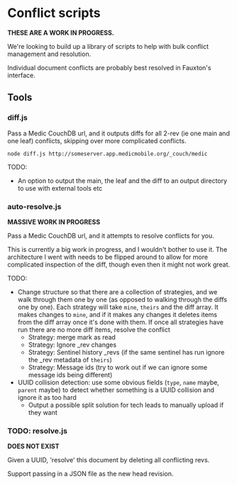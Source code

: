 # Conflict scripts

**THESE ARE A WORK IN PROGRESS.**

We're looking to build up a library of scripts to help with bulk conflict management and resolution.

Individual document conflicts are probably best resolved in Fauxton's interface.

## Tools

### diff.js

Pass a Medic CouchDB url, and it outputs diffs for all 2-rev (ie one main and one leaf) conflicts, skipping over more complicated conflicts.

```
node diff.js http://someserver.app.medicmobile.org/_couch/medic
```

TODO:
 - An option to output the main, the leaf and the diff to an output directory to use with external tools etc

### auto-resolve.js

**MASSIVE WORK IN PROGRESS**

Pass a Medic CouchDB url, and it attempts to resolve conflicts for you.

This is currently a big work in progress, and I wouldn't bother to use it. The architecture I went with needs to be flipped around to allow for more complicated inspection of the diff, though even then it might not work great.

TODO:
 - Change structure so that there are a collection of strategies, and we walk through them one by one (as opposed to walking through the diffs one by one). Each strategy will take `mine`, `theirs` and the diff array. It makes changes to `mine`, and if it makes any changes it deletes items from the diff array once it's done with them. If once all strategies have run there are no more diff items, resolve the conflict
     + Strategy: merge mark as read
     + Strategy: Ignore _rev changes
     + Strategy: Sentinel history _revs (if the same sentinel has run ignore the _rev metadata of `theirs`)
     + Strategy: Message ids (try to work out if we can ignore some message ids being different)
 - UUID collision detection: use some obvious fields (`type`, `name` maybe, `parent` maybe) to detect whether something is a UUID collision and ignore it as too hard
     + Output a possible split solution for tech leads to manually upload if they want

### TODO: resolve.js

**DOES NOT EXIST**

Given a UUID, 'resolve' this document by deleting all conflicting revs.

Support passing in a JSON file as the new head revision.
